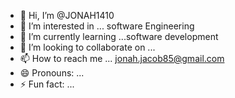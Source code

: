 - 👋 Hi, I’m @JONAH1410
- 👀 I’m interested in ... software Engineering
- 🌱 I’m currently learning ...software development
- 💞️ I’m looking to collaborate on ...
- 📫 How to reach me ... jonah.jacob85@gmail.com
- 😄 Pronouns: ...
- ⚡ Fun fact: ...

<!---
JONAH1410/JONAH1410 is a ✨ special ✨ repository because its `README.md` (this file) appears on your GitHub profile.
You can click the Preview link to take a look at your changes.
--->
